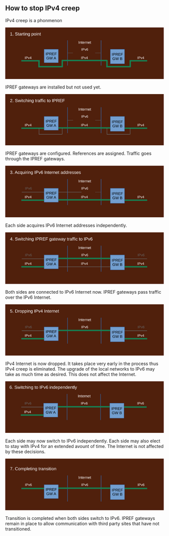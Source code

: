 ## How to stop IPv4 creep

IPv4 creep is a phonmenon

![step 1](./stop-ipv4-creep.s1.jpg)

IPREF gateways are installed but not used yet.

![step 1](./stop-ipv4-creep.s2.jpg)

IPREF gateways are configured. References are assigned. Traffic goes through the IPREF gateways.

![step 1](./stop-ipv4-creep.s3.jpg)

Each side acquires IPv6 Internet addresses independently.

![step 1](./stop-ipv4-creep.s4.jpg)

Both sides are connected to IPv6 Internet now. IPREF gateways pass traffic over the IPv6 Internet.

![step 1](./stop-ipv4-creep.s5.jpg)

IPv4 Internet is now dropped. It takes place very early in the process thus IPv4 creep is eliminated. The upgrade of the local networks to IPv6 may take as much time as desired. This does not affect the Internet.

![step 1](./stop-ipv4-creep.s6.jpg)

Each side may now switch to IPv6 independently. Each side may also elect to stay with IPv4 for an extended avount of time. The Internet is not affected by these decisions.

![step 1](./stop-ipv4-creep.s7.jpg)

Transition is completed when both sides switch to IPv6. IPREF gateways remain in place to allow communication with third party sites that have not transitioned.